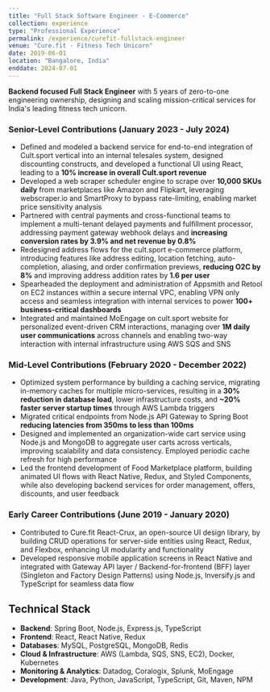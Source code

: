 ```yaml
---
title: "Full Stack Software Engineer - E-Commerce"
collection: experience
type: "Professional Experience"
permalink: /experience/curefit-fullstack-engineer
venue: "Cure.fit - Fitness Tech Unicorn"
date: 2019-06-01
location: "Bangalore, India"
enddate: 2024-07-01
---
```


**Backend focused Full Stack Engineer** with 5 years of zero-to-one engineering ownership, designing and scaling mission-critical services for India's leading fitness tech unicorn.

### Senior-Level Contributions (January 2023 - July 2024)

* Defined and modeled a backend service for end-to-end integration of Cult.sport vertical into an internal telesales system, designed discounting constructs, and developed a functional UI using React, leading to a **10% increase in overall Cult.sport revenue**
* Developed a web scraper scheduler engine to scrape over **10,000 SKUs daily** from marketplaces like Amazon and Flipkart, leveraging webscraper.io and SmartProxy to bypass rate-limiting, enabling market price sensitivity analysis
* Partnered with central payments and cross-functional teams to implement a multi-tenant delayed payments and fulfillment processor, addressing payment gateway webhook delays and **increasing conversion rates by 3.9% and net revenue by 0.8%**
* Redesigned address flows for the cult.sport e-commerce platform, introducing features like address editing, location fetching, auto-completion, aliasing, and order confirmation previews, **reducing O2C by 8%** and improving address addition rates by **1.6 per user**
* Spearheaded the deployment and administration of Appsmith and Retool on EC2 instances within a secure internal VPC, enabling VPN only access and seamless integration with internal services to power **100+ business-critical dashboards**
* Integrated and maintained MoEngage on cult.sport website for personalized event-driven CRM interactions, managing over **1M daily user communications** across channels and enabling two-way interaction with internal infrastructure using AWS SQS and SNS

### Mid-Level Contributions (February 2020 - December 2022)

* Optimized system performance by building a caching service, migrating in-memory caches for multiple micro-services, resulting in a **30% reduction in database load**, lower infrastructure costs, and **~20% faster server startup times** through AWS Lambda triggers
* Migrated critical endpoints from Node.js API Gateway to Spring Boot **reducing latencies from 350ms to less than 100ms**
* Designed and implemented an organization-wide cart service using Node.js and MongoDB to aggregate user carts across verticals, improving scalability and data consistency. Employed periodic cache refresh for high performance
* Led the frontend development of Food Marketplace platform, building animated UI flows with React Native, Redux, and Styled Components, while also developing backend services for order management, offers, discounts, and user feedback

### Early Career Contributions (June 2019 - January 2020)

* Contributed to Cure.fit React-Crux, an open-source UI design library, by building CRUD operations for server-side entities using React, Redux, and Flexbox, enhancing UI modularity and functionality
* Developed responsive mobile application screens in React Native and integrated with Gateway API layer / Backend-for-frontend (BFF) layer (Singleton and Factory Design Patterns) using Node.js, Inversify.js and TypeScript for seamless data flow

## Technical Stack
* **Backend**: Spring Boot, Node.js, Express.js, TypeScript
* **Frontend**: React, React Native, Redux
* **Databases**: MySQL, PostgreSQL, MongoDB, Redis
* **Cloud & Infrastructure**: AWS (Lambda, SQS, SNS, EC2), Docker, Kubernetes
* **Monitoring & Analytics**: Datadog, Coralogix, Splunk, MoEngage
* **Development**: Java, Python, JavaScript, TypeScript, Git, Maven, NPM
